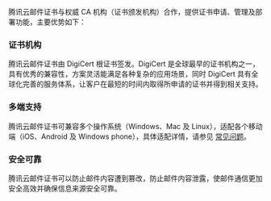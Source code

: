 腾讯云邮件证书与权威 CA 机构（证书颁发机构）合作，提供证书申请、管理及部署功能，主要优势如下：

### 证书机构
腾讯云邮件证书由 DigiCert 根证书签发。DigiCert 是全球最早的证书机构之一，具有优秀的兼容性，方案灵活能满足各种复杂的应用场景，同时 DigiCert 具有全球化完善的服务体系，让客户在最短的时间内取得所申请的证书并得到相关支持。



### 多端支持
腾讯云邮件证书可兼容多个操作系统（Windows、Mac 及 Linux），适配各个移动端（iOS、Android 及 Windows phone），具体适配详情，请参见 [常见问题]()。

### 安全可靠
腾讯云邮件证书可以防止邮件内容遭到篡改，防止邮件内容泄露，使邮件通信更加安全高效并确保信息来源安全可靠。

